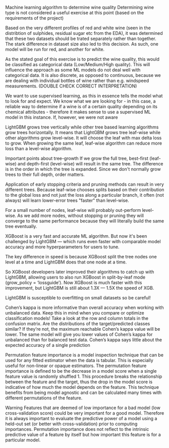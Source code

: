 Machine learning algorithm to determine wine quality
Determining wine type is not considered a useful exercise at this point (based on the requirements of the project)

Based on the very different profiles of red and white wine (seen in the distribtion of sulphides, residual sugar etc from the EDA), it was determined that these two datasets should be trated separately rather than together. The stark difference in dataset size also led to this decision. As such, one model will be run for red, and another for white. 

As the stated goal of this exercise is to predict the wine quality, this would be classified as categorical data (Low/Medium/High quality). This will influence the approach as some ML models do not deal well with categorical data. It is also discrete, as opposed to continuous, because we are dealing with individual bottles of wine rather than e.g. windspeed measurements. (DOUBLE CHECK CORRECT INTERPRETATION)

We want to use supervised learning, as this in essence tells the model what to look for and expect. We know what we are looking for - in this case, a reliable way to determine if a wine is of a certain quality depending on its chemical attributes - therefore it makes sense to use a supervised ML model in this instance. If, however, we were not aware 


LightGBM grows tree vertically while other tree based learning algorithms grow trees horizontally. 
It means that LightGBM grows tree leaf-wise while other algorithms grow level-wise. It will choose 
the leaf with max delta loss to grow. When growing the same leaf, leaf-wise algorithm can reduce more 
loss than a level-wise algorithm.

Important points about tree-growth
If we grow the full tree, best-first (leaf-wise) and depth-first (level-wise) will result in the same tree. The difference is in the order in which the tree is expanded. Since we don't normally grow trees to their full depth, order matters.

Application of early stopping criteria and pruning methods can result in very different trees. Because leaf-wise chooses splits based on their contribution to the global loss and not just the loss along a particular branch, it often (not always) will learn lower-error trees "faster" than level-wise.

For a small number of nodes, leaf-wise will probably out-perform level-wise. As we add more nodes, without stopping or pruning they will converge to the same performance because they will literally build the same tree eventually.

XGBoost is a very fast and accurate ML algorithm. But now it's been challenged by LightGBM — which runs even faster with comparable model accuracy and more hyperparameters for users to tune.

The key difference in speed is because XGBoost split the tree nodes one level at a time and LightGBM does that one node at a time.

So XGBoost developers later improved their algorithms to catch up with LightGBM, allowing users to also run XGBoost in split-by-leaf mode (grow_policy = ‘lossguide’). Now XGBoost is much faster with this improvement, but LightGBM is still about 1.3X — 1.5X the speed of XGB.

LightGBM is susceptible to overfitting on small datasets so be careful!


Cohen’s kappa is more informative than overall accuracy when working with unbalanced data. Keep this in mind when you compare or optimize classification models!
Take a look at the row and column totals in the confusion matrix. Are the distributions of the target/predicted classes similar? If they’re not, the maximum reachable Cohen’s kappa value will be lower.
The same model will give you lower values of Cohen’s kappa for unbalanced than for balanced test data.
Cohen’s kappa says little about the expected accuracy of a single prediction 


Permutation feature importance is a model inspection technique that can be used for any fitted estimator when the data is tabular. This is especially useful for non-linear or opaque estimators. The permutation feature importance is defined to be the decrease in a model score when a single feature value is randomly shuffled 1. This procedure breaks the relationship between the feature and the target, thus the drop in the model score is indicative of how much the model depends on the feature. This technique benefits from being model agnostic and can be calculated many times with different permutations of the feature.

Warning Features that are deemed of low importance for a bad model (low cross-validation score) could be very important for a good model. Therefore it is always important to evaluate the predictive power of a model using a held-out set (or better with cross-validation) prior to computing importances. Permutation importance does not reflect to the intrinsic predictive value of a feature by itself but how important this feature is for a particular model.